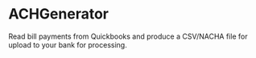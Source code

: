 # ACHGenerator
Read bill payments from Quickbooks and produce a CSV/NACHA file for upload to your bank for processing.
